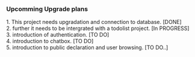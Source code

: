  <h3> Upcomming Upgrade plans </h3> 
1. This project needs upgradation and connection to database. [DONE] <br> 
2. further it needs to be intergrated with a todolist project. [In PROGRESS] <br>
3. introduction of authentication. [TO DO] <br> 
4. introduction to chatbox. [TO DO] <br>
5. introduction to public declaration and user browsing. [TO DO..] <br>
